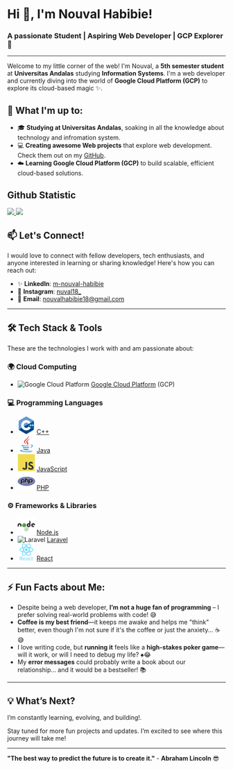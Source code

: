 # Hi 👋, I'm Nouval Habibie!

### A passionate **Student** | Aspiring **Web Developer** | GCP Explorer 🌱

---

Welcome to my little corner of the web! I'm Nouval, a **5th semester student** at **Universitas Andalas** studying **Information Systems**. I'm a web developer and currently diving into the world of **Google Cloud Platform (GCP)** to explore its cloud-based magic ✨.

## 🚀 What I'm up to:
- 🎓 **Studying at Universitas Andalas**, soaking in all the knowledge about technology and infromation system.
-  💻 **Creating awesome Web projects** that explore web development. Check them out on my [GitHub](https://github.com/Habiboys).
- ☁️ **Learning Google Cloud Platform (GCP)** to build scalable, efficient cloud-based solutions.

## Github Statistic
<p align="left">
<a href="https://github.com/thomasasfar">
  <img height="180em" src="https://github-readme-stats-eight-theta.vercel.app/api?username=habiboys&show_icons=true&theme=algolia&include_all_commits=true&count_private=true"/>
  <img height="180em" src="https://github-readme-stats-eight-theta.vercel.app/api/top-langs/?username=habiboys&layout=compact&langs_count=8&theme=algolia&count_private=true"/>
</a>
</p>

## 📫 Let's Connect!

I would love to connect with fellow developers, tech enthusiasts, and anyone interested in learning or sharing knowledge! Here's how you can reach out:

- ✨ **LinkedIn**: [m-nouval-habibie](https://linkedin.com/in/m-nouval-habibie)
- 📸 **Instagram**: [nuval18_](https://instagram.com/nuval18_)
- 📧 **Email**: [nouvalhabibie18@gmail.com](mailto:nouvalhabibie18@gmail.com)

---

## 🛠️ Tech Stack & Tools
These are the technologies I work with and am passionate about:

### 🌍 **Cloud Computing**
- <img src="https://www.vectorlogo.zone/logos/google_cloud/google_cloud-icon.svg" alt="Google Cloud Platform" width="40" height="40"/> [Google Cloud Platform](https://cloud.google.com) (GCP)

### 💻 **Programming Languages**
- <img src="https://raw.githubusercontent.com/devicons/devicon/master/icons/cplusplus/cplusplus-original.svg" alt="C++" width="40" height="40"/> [C++](https://www.w3schools.com/cpp/)
- <img src="https://raw.githubusercontent.com/devicons/devicon/master/icons/java/java-original.svg" alt="Java" width="40" height="40"/> [Java](https://www.java.com)
- <img src="https://raw.githubusercontent.com/devicons/devicon/master/icons/javascript/javascript-original.svg" alt="JavaScript" width="40" height="40"/> [JavaScript](https://developer.mozilla.org/en-US/docs/Web/JavaScript)
- <img src="https://raw.githubusercontent.com/devicons/devicon/master/icons/php/php-original.svg" alt="PHP" width="40" height="40"/> [PHP](https://www.php.net)

### ⚙️ **Frameworks & Libraries**
- <img src="https://raw.githubusercontent.com/devicons/devicon/master/icons/nodejs/nodejs-original-wordmark.svg" alt="Node.js" width="40" height="40"/> [Node.js](https://nodejs.org)
- <img src="https://upload.wikimedia.org/wikipedia/commons/thumb/9/9a/Laravel.svg/1969px-Laravel.svg.png" alt="Laravel" width="40" height="40"/> [Laravel](https://laravel.com)
- <img src="https://raw.githubusercontent.com/devicons/devicon/master/icons/react/react-original-wordmark.svg" alt="React" width="40" height="40"/> [React](https://reactjs.org)

---

## ⚡ Fun Facts about Me:
- Despite being a web developer, **I’m not a huge fan of programming** – I prefer solving real-world problems with code! 😅
- **Coffee is my best friend**—it keeps me awake and helps me "think" better, even though I'm not sure if it's the coffee or just the anxiety... ☕😅
- I love writing code, but **running it** feels like a **high-stakes poker game**—will it work, or will I need to debug my life? ♠️😂
- My **error messages** could probably write a book about our relationship… and it would be a bestseller! 📚

---

## 💡 What’s Next?
I’m constantly learning, evolving, and building!.

Stay tuned for more fun projects and updates. I’m excited to see where this journey will take me!

---

**"The best way to predict the future is to create it."** - **Abraham Lincoln** 😎
